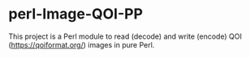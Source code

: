 # perl-Image-QOI-PP

This project is a Perl module to read (decode) and write (encode) QOI (https://qoiformat.org/) images in pure Perl.
